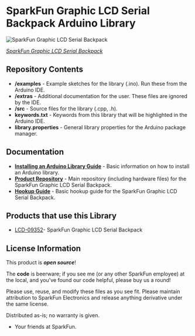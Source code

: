 SparkFun Graphic LCD Serial Backpack Arduino Library
========================================

![SparkFun Graphic LCD Serial Backpack](https://cdn.sparkfun.com//assets/parts/2/9/2/2/09352-01.jpg)

[*SparkFun Graphic LCD Serial Backpack*](https://www.sparkfun.com/products/9352)

Repository Contents
-------------------

* **/examples** - Example sketches for the library (.ino). Run these from the Arduino IDE. 
* **/extras** - Additional documentation for the user. These files are ignored by the IDE. 
* **/src** - Source files for the library (.cpp, .h).
* **keywords.txt** - Keywords from this library that will be highlighted in the Arduino IDE. 
* **library.properties** - General library properties for the Arduino package manager. 

Documentation
--------------

* **[Installing an Arduino Library Guide](https://learn.sparkfun.com/tutorials/installing-an-arduino-library)** - Basic information on how to install an Arduino library.
* **[Product Repository](https://github.com/sparkfun/GraphicLCD_Serial_Backpack)** - Main repository (including hardware files) for the SparkFun Graphic LCD Serial Backpack.
* **[Hookup Guide](https://learn.sparkfun.com/tutorials/serial-graphic-lcd-hookup/?_ga=1.12355956.1126191215.1366741676)** - Basic hookup guide for the SparkFun Graphic LCD Serial Backpack.

Products that use this Library 
---------------------------------

* [LCD-09352](https://www.sparkfun.com/products/9352)- SparkFun Graphic LCD Serial Backpack



License Information
-------------------

This product is _**open source**_! 

The **code** is beerware; if you see me (or any other SparkFun employee) at the local, and you've found our code helpful, please buy us a round!

Please use, reuse, and modify these files as you see fit. Please maintain attribution to SparkFun Electronics and release anything derivative under the same license.

Distributed as-is; no warranty is given.

- Your friends at SparkFun.


